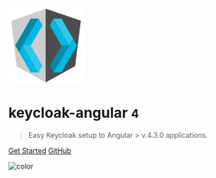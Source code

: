![logo](images/keycloak-angular.png)

# keycloak-angular <small>4</small>

> Easy Keycloak setup to Angular > v.4.3.0 applications.

<a href="#/getting-started" class="button">Get Started</a>
<a href="https://github.com/mauriciovigolo/keycloak-angular/" class="button white">GitHub</a>

![color](#f0f0f0)
